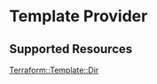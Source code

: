 # Template Provider

## Supported Resources

[Terraform::Template::Dir](docs/providers/template/Dir.md)